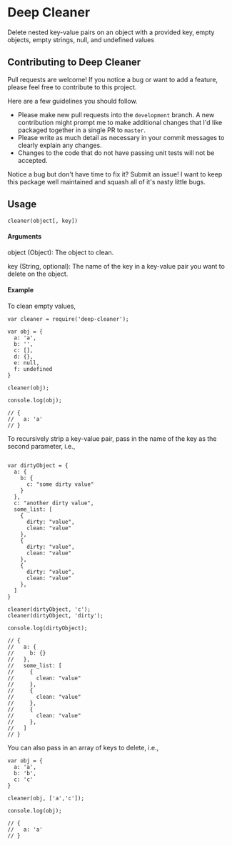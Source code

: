 # Deep Cleaner
Delete nested key-value pairs on an object with a provided key, empty objects, empty strings, null, and undefined values

## Contributing to Deep Cleaner
Pull requests are welcome! If you notice a bug or want to add a feature, please feel free to contribute
to this project.

Here are a few guidelines you should follow.
 - Please make new pull requests into the `development` branch. A new contribution might prompt me to make additional changes that I'd like packaged together in a single PR to `master`.
 - Please write as much detail as necessary in your commit messages to clearly explain any changes.
 - Changes to the code that do not have passing unit tests will not be accepted.
 
 Notice a bug but don't have time to fix it? Submit an issue! I want to keep this package well maintained and squash all of it's nasty little bugs.

## Usage

```
cleaner(object[, key])
```
#### Arguments
object (Object): The object to clean.

key (String, optional): The name of the key in a key-value pair you want to delete on the object.

#### Example

To clean empty values,

```
var cleaner = require('deep-cleaner');

var obj = {
  a: 'a',
  b: '',
  c: [],
  d: {},
  e: null,
  f: undefined
}

cleaner(obj);

console.log(obj);

// {
//   a: 'a'
// }
```

To recursively strip a key-value pair, pass in the name of the key as the second parameter, i.e.,

```
   
var dirtyObject = {
  a: {
    b: {
      c: "some dirty value"
    }
  },
  c: "another dirty value",
  some_list: [
    {
      dirty: "value",
      clean: "value"
    },
    {
      dirty: "value",
      clean: "value"
    },
    {
      dirty: "value",
      clean: "value"
    },
  ]
}

cleaner(dirtyObject, 'c');
cleaner(dirtyObject, 'dirty');

console.log(dirtyObject);

// {
//   a: {
//     b: {}
//   },
//   some_list: [
//     {
//       clean: "value"
//     },
//     {
//       clean: "value"
//     },
//     {
//       clean: "value"
//     },
//   ]
// }
```

You can also pass in an array of keys to delete, i.e.,

```
var obj = {
  a: 'a',
  b: 'b',
  c: 'c'
}

cleaner(obj, ['a','c']);

console.log(obj);

// {
//   a: 'a'
// }

```


     
